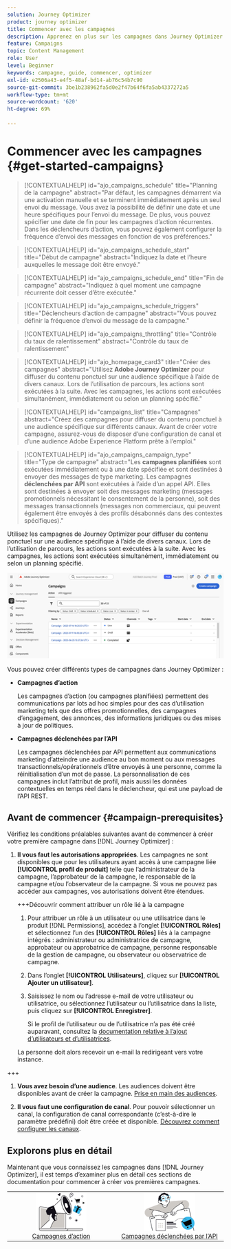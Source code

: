 ```yaml
---
solution: Journey Optimizer
product: journey optimizer
title: Commencer avec les campagnes
description: Apprenez en plus sur les campagnes dans Journey Optimizer.
feature: Campaigns
topic: Content Management
role: User
level: Beginner
keywords: campagne, guide, commencer, optimizer
exl-id: e2506a43-e4f5-48af-bd14-ab76c54b7c90
source-git-commit: 3be1b238962fa5d0e2f47b64f6fa5ab4337272a5
workflow-type: tm+mt
source-wordcount: '620'
ht-degree: 69%

---
```


# Commencer avec les campagnes {#get-started-campaigns}

>[!CONTEXTUALHELP]
>id="ajo_campaigns_schedule"
>title="Planning de la campagne"
>abstract="Par défaut, les campagnes démarrent via une activation manuelle et se terminent immédiatement après un seul envoi du message. Vous avez la possibilité de définir une date et une heure spécifiques pour l’envoi du message. De plus, vous pouvez spécifier une date de fin pour les campagnes d’action récurrentes. Dans les déclencheurs d’action, vous pouvez également configurer la fréquence d’envoi des messages en fonction de vos préférences."

>[!CONTEXTUALHELP]
>id="ajo_campaigns_schedule_start"
>title="Début de campagne"
>abstract="Indiquez la date et l’heure auxquelles le message doit être envoyé."

>[!CONTEXTUALHELP]
>id="ajo_campaigns_schedule_end"
>title="Fin de campagne"
>abstract="Indiquez à quel moment une campagne récurrente doit cesser d’être exécutée."

>[!CONTEXTUALHELP]
>id="ajo_campaigns_schedule_triggers"
>title="Déclencheurs d’action de campagne"
>abstract="Vous pouvez définir la fréquence d’envoi du message de la campagne."

>[!CONTEXTUALHELP]
>id="ajo_campaigns_throttling"
>title="Contrôle du taux de ralentissement"
>abstract="Contrôle du taux de ralentissement"

>[!CONTEXTUALHELP]
>id="ajo_homepage_card3"
>title="Créer des campagnes"
>abstract="Utilisez **Adobe Journey Optimizer** pour diffuser du contenu ponctuel sur une audience spécifique à l’aide de divers canaux. Lors de l’utilisation de parcours, les actions sont exécutées à la suite. Avec les campagnes, les actions sont exécutées simultanément, immédiatement ou selon un planning spécifié."

>[!CONTEXTUALHELP]
>id="campaigns_list"
>title="Campagnes"
>abstract="Créez des campagnes pour diffuser du contenu ponctuel à une audience spécifique sur différents canaux. Avant de créer votre campagne, assurez-vous de disposer d’une configuration de canal et d’une audience Adobe Experience Platform prête à l’emploi."

>[!CONTEXTUALHELP]
>id="ajo_campaigns_campaign_type"
>title="Type de campagne"
>abstract="Les **campagnes planifiées** sont exécutées immédiatement ou à une date spécifiée et sont destinées à envoyer des messages de type marketing. Les campagnes **déclenchées par API** sont exécutées à l’aide d’un appel API. Elles sont destinées à envoyer soit des messages marketing (messages promotionnels nécessitant le consentement de la personne), soit des messages transactionnels (messages non commerciaux, qui peuvent également être envoyés à des profils désabonnés dans des contextes spécifiques)."

Utilisez les campagnes de Journey Optimizer pour diffuser du contenu ponctuel sur une audience spécifique à l’aide de divers canaux. Lors de l’utilisation de parcours, les actions sont exécutées à la suite. Avec les campagnes, les actions sont exécutées simultanément, immédiatement ou selon un planning spécifié.

![](assets/gs-campaigns.png)

Vous pouvez créer différents types de campagnes dans Journey Optimizer :

* **Campagnes d’action**

  Les campagnes d’action (ou campagnes planifiées) permettent des communications par lots ad hoc simples pour des cas d’utilisation marketing tels que des offres promotionnelles, des campagnes d’engagement, des annonces, des informations juridiques ou des mises à jour de politiques.

* **Campagnes déclenchées par l’API**

  Les campagnes déclenchées par API permettent aux communications marketing d’atteindre une audience au bon moment ou aux messages transactionnels/opérationnels d’être envoyés à une personne, comme la réinitialisation d’un mot de passe. La personnalisation de ces campagnes inclut l’attribut de profil, mais aussi les données contextuelles en temps réel dans le déclencheur, qui est une payload de l’API REST.

<!--* **Orchestrated campaigns**

    Campaign Orchestration in Adobe Journey Optimizer powers sophisticated, brand-initiated marketing campaigns across channels, helping you drive engagement, revenue, and customer loyalty at scale.

    While cross-channel marketing is essential, Orchestrated campaigns make it seamless. With a visual, drag-and-drop interface, you can design and automate complex marketing workflows, from segmentation to message delivery, across multiple channels. Everything happens in one intuitive environment, built for speed, control, and efficiency.-->

## Avant de commencer {#campaign-prerequisites}

Vérifiez les conditions préalables suivantes avant de commencer à créer votre première campagne dans [!DNL Journey Optimizer] :

1. **Il vous faut les autorisations appropriées**. Les campagnes ne sont disponibles que pour les utilisateurs ayant accès à une campagne liée **[!UICONTROL profil de produit]** telle que l’administrateur de la campagne, l’approbateur de la campagne, le responsable de la campagne et/ou l’observateur de la campagne. Si vous ne pouvez pas accéder aux campagnes, vos autorisations doivent être étendues.

   +++Découvrir comment attribuer un rôle lié à la campagne

   1. Pour attribuer un rôle à un utilisateur ou une utilisatrice dans le produit [!DNL Permissions], accédez à l’onglet **[!UICONTROL Rôles]** et sélectionnez l’un des **[!UICONTROL Rôles]** liés à la campagne intégrés : administrateur ou administratrice de campagne, approbateur ou approbatrice de campagne, personne responsable de la gestion de campagne, ou observateur ou observatrice de campagne.

   1. Dans l’onglet **[!UICONTROL Utilisateurs]**, cliquez sur **[!UICONTROL Ajouter un utilisateur]**.

   1. Saisissez le nom ou l’adresse e-mail de votre utilisateur ou utilisatrice, ou sélectionnez l’utilisateur ou l’utilisatrice dans la liste, puis cliquez sur **[!UICONTROL Enregistrer]**.

      Si le profil de l’utilisateur ou de l’utilisatrice n’a pas été créé auparavant, consultez la [documentation relative à l’ajout d’utilisateurs et d’utilisatrices](https://experienceleague.adobe.com/fr/docs/experience-platform/access-control/ui/users).

   La personne doit alors recevoir un e-mail la redirigeant vers votre instance.

+++

1. **Vous avez besoin d’une audience**. Les audiences doivent être disponibles avant de créer la campagne. [Prise en main des audiences](../audience/about-audiences.md).

1. **Il vous faut une configuration de canal**. Pour pouvoir sélectionner un canal, la configuration de canal correspondante (c’est-à-dire le paramètre prédéfini) doit être créée et disponible. [Découvrez comment configurer les canaux](../configuration/channel-surfaces.md).

## Explorons plus en détail

Maintenant que vous connaissez les campagnes dans [!DNL Journey Optimizer], il est temps d’examiner plus en détail ces sections de documentation pour commencer à créer vos premières campagnes.

<table style="table-layout:fixed"><tr style="border: 0; text-align: center;">
<td><a href="create-campaign.md"><img alt="campagnes d’action" src="assets/do-not-localize/gs-action-campaign.png" width="50%"></a><br/><a href="create-campaign.md">Campagnes d’action</a></td>
<td><a href="api-triggered-campaigns.md"><img alt="sms" src="assets/do-not-localize/gs-api-triggered-campaign.png" width="50%"></a><br/><a href="api-triggered-campaigns.md">Campagnes déclenchées par l’API</a></td>
</tr></table>

<!--
<table style="table-layout:fixed"><tr style="border: 0; text-align: center;">
<td><a href="create-campaign.md"><img alt="action campaigns" src="assets/do-not-localize/gs-action-campaign.png"></a><br/><a href="create-campaign.md">Action campaigns</a></td>
<td><a href="api-triggered-campaigns.md"><img alt="sms" src="assets/do-not-localize/gs-api-triggered-campaign.png"></a><br/><a href="api-triggered-campaigns.md">API triggered campaigns</a></td>
<td><a href="../orchestrated/gs-orchestrated-campaigns.md"><img alt="push" src="assets/do-not-localize/gs-orchestrated-campaign.png"></a><a href="../orchestrated/gs-orchestrated-campaigns.md">Orchestrated campaigns</a></td>
</tr></table>-->
